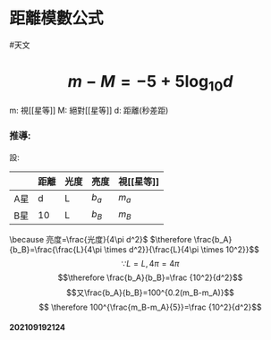 # 距離模數公式
#天文 
# $$m-M=-5+5\log _{10}d$$
m: 視[[星等]]
M: 絕對[[星等]]
d: 距離(秒差距)
### 推導:
設:

| | 距離 | 光度 | 亮度 | 視[[星等]] |
|---|---|---|---|---|
| A星 | d | L | $b_a$ | $m_a$ |
| B星 | 10 | L | $b_B$ | $m_B$ |
\because 亮度=\frac{光度}{4\pi d^2}$
$\therefore \frac{b_A}{b_B}=\frac{\frac{L}{4\pi \times d^2}}{\frac{L}{4\pi \times 10^2}}$$
$$\because L=L,4\pi =4\pi$$
$$\therefore \frac{b_A}{b_B}=\frac {10^2}{d^2}$$
$$又\frac{b_A}{b_B}=100^{0.2(m_B-m_A)}$$
$$ \therefore 100^{\frac{m_B-m_A}{5}}=\frac {10^2}{d^2}$$


#### 202109192124